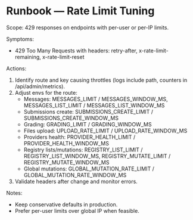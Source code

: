 # Runbook — Rate Limit Tuning

Scope: 429 responses on endpoints with per-user or per-IP limits.

Symptoms:
- 429 Too Many Requests with headers: retry-after, x-rate-limit-remaining, x-rate-limit-reset

Actions:
1) Identify route and key causing throttles (logs include path, counters in /api/admin/metrics).
2) Adjust envs for the route:
   - Messages: MESSAGES_LIMIT / MESSAGES_WINDOW_MS, MESSAGES_LIST_LIMIT / MESSAGES_LIST_WINDOW_MS
   - Submissions create: SUBMISSIONS_CREATE_LIMIT / SUBMISSIONS_CREATE_WINDOW_MS
   - Grading: GRADING_LIMIT / GRADING_WINDOW_MS
   - Files upload: UPLOAD_RATE_LIMIT / UPLOAD_RATE_WINDOW_MS
   - Providers health: PROVIDER_HEALTH_LIMIT / PROVIDER_HEALTH_WINDOW_MS
   - Registry lists/mutations: REGISTRY_LIST_LIMIT / REGISTRY_LIST_WINDOW_MS, REGISTRY_MUTATE_LIMIT / REGISTRY_MUTATE_WINDOW_MS
   - Global mutations: GLOBAL_MUTATION_RATE_LIMIT / GLOBAL_MUTATION_RATE_WINDOW_MS
3) Validate headers after change and monitor errors.

Notes:
- Keep conservative defaults in production.
- Prefer per-user limits over global IP when feasible.
